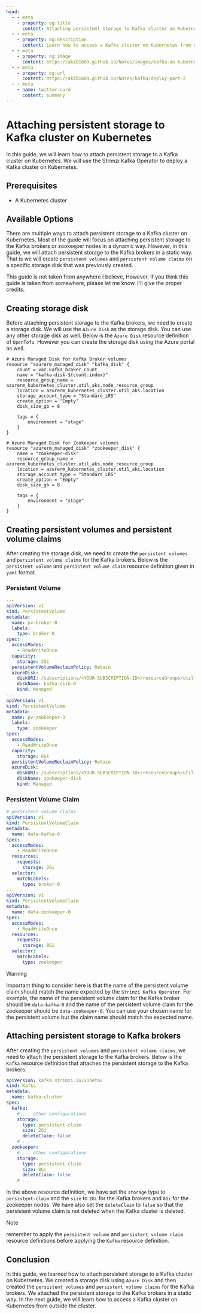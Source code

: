 ```yaml
---
head:
  - - meta
    - property: og:title
      content: Attaching persistent storage to Kafka cluster on Kubernetes
  - - meta
    - property: og:description
      content: Learn how to access a Kafka cluster on Kubernetes from outside the cluster.
  - - meta
    - property: og:image
      content: https://akib1689.github.io/Notes/images/kafka-on-kubernetes.png
  - - meta
    - property: og:url
      content: https://akib1689.github.io/Notes/kafka/deploy-part-2
  - - meta
    - name: twitter:card
      content: summary
---
```


# Attaching persistent storage to Kafka cluster on Kubernetes

In this guide, we will learn how to attach persistent storage to a Kafka cluster on Kubernetes. We will use the Strimzi Kafka Operator to deploy a Kafka cluster on Kubernetes.

## Prerequisites

- A Kubernetes cluster

## Available Options

There are multiple ways to attach persistent storage to a Kafka cluster on Kubernetes. Most of the guide will focus on attaching persistent storage to the Kafka brokers or zookeeper nodes in a dynamic way. However, in this guide, we will attach persistent storage to the Kafka brokers in a static way. That is we will create `persistent volumes` and `persistent volume claims` on a specific storage disk that was previously created.

This guide is not taken from anywhere I believe, However, If you think this guide is taken from somewhere, please let me know. I'll give the proper credits.

## Creating storage disk

Before attaching persistent storage to the Kafka brokers, we need to create a storage disk. We will use the `Azure Disk` as the storage disk. You can use any other storage disk as well. Below is the `Azure Disk` resource definition of `OpenTofu`. However you can create the storage disk using the Azure portal as well.

```hcl
# Azure Managed Disk for Kafka Broker volumes
resource "azurerm_managed_disk" "kafka_disk" {
    count = var.kafka_broker_count
    name = "kafka-disk-${count.index}"
    resource_group_name = azurerm_kubernetes_cluster.util_aks.node_resource_group
    location = azurerm_kubernetes_cluster.util_aks.location
    storage_account_type = "Standard_LRS"
    create_option = "Empty"
    disk_size_gb = 8

    tags = {
        environment = "stage"
    }
}

# Azure Managed Disk for Zookeeper volumes
resource "azurerm_managed_disk" "zookeeper_disk" {
    name = "zookeeper-disk"
    resource_group_name = azurerm_kubernetes_cluster.util_aks.node_resource_group
    location = azurerm_kubernetes_cluster.util_aks.location
    storage_account_type = "Standard_LRS"
    create_option = "Empty"
    disk_size_gb = 8

    tags = {
        environment = "stage"
    }
}
```

## Creating persistent volumes and persistent volume claims

After creating the storage disk, we need to create the `persistent volumes` and `persistent volume claims` for the Kafka brokers. Below is the `persistent volume` and `persistent volume claim` resource definition given in `yaml` format.

### Persistent Volume

```yaml
---
apiVersion: v1
kind: PersistentVolume
metadata:
  name: pv-broker-0
  labels:
    type: broker-0
spec:
  accessModes:
    - ReadWriteOnce
  capacity:
    storage: 2Gi
  persistentVolumeReclaimPolicy: Retain
  azureDisk:
    diskURI: /subscriptions/<YOUR-SUBSCRIPTION-ID>/resourceGroups/util-cluster-rg/providers/Microsoft.Compute/disks/kafka-disk-0
    diskName: kafka-disk-0
    kind: Managed
---
apiVersion: v1
kind: PersistentVolume
metadata:
  name: pv-zookeeper-3
  labels:
    type: zookeeper
spec:
  accessModes:
    - ReadWriteOnce
  capacity:
    storage: 8Gi
  persistentVolumeReclaimPolicy: Retain
  azureDisk:
    diskURI: /subscriptions/<YOUR-SUBSCRIPTION-ID>/resourceGroups/util-cluster-rg/providers/Microsoft.Compute/disks/zookeeper-disk
    diskName: zookeeper-disk
    kind: Managed
```

### Persistent Volume Claim

```yaml
# persistent volume claims
apiVersion: v1
kind: PersistentVolumeClaim
metadata:
  name: data-kafka-0
spec:
  accessModes:
    - ReadWriteOnce
  resources:
    requests:
      storage: 2Gi
  selector:
    matchLabels:
      type: broker-0
---
apiVersion: v1
kind: PersistentVolumeClaim
metadata:
  name: data-zookeeper-0
spec:
  accessModes:
    - ReadWriteOnce
  resources:
    requests:
      storage: 8Gi
  selector:
    matchLabels:
      type: zookeeper
```

> [!WARNING]
> Important thing to consider here is that the name of the persistent volume claim should match the name expected by the `Strimzi Kafka Operator`. For example, the name of the persistent volume claim for the Kafka broker should be `data-kafka-0` and the name of the persistent volume claim for the zookeeper should be `data-zookeeper-0`. You can use your chosen name for the persistent volume but the claim name should match the expected name.

## Attaching persistent storage to Kafka brokers

After creating the `persistent volumes` and `persistent volume claims`, we need to attach the persistent storage to the Kafka brokers. Below is the `Kafka` resource definition that attaches the persistent storage to the Kafka brokers.

```yaml
apiVersion: kafka.strimzi.io/v1beta2
kind: Kafka
metadata:
  name: kafka-cluster
spec:
  kafka:
    # ... other configurations
    storage:
      type: persistent-claim
      size: 2Gi
      deleteClaim: false
    # ...
  zookeeper:
    # ... other configurations
    storage:
      type: persistent-claim
      size: 8Gi
      deleteClaim: false
    # ... 
```

In the above resource definition, we have set the `storage` type to `persistent-claim` and the `size` to `2Gi` for the Kafka brokers and `8Gi` for the zookeeper nodes. We have also set the `deleteClaim` to `false` so that the persistent volume claim is not deleted when the Kafka cluster is deleted.

> [!NOTE]
> remember to apply the `persistent volume` and `persistent volume claim` resource definitions before applying the `Kafka` resource definition.

## Conclusion

In this guide, we learned how to attach persistent storage to a Kafka cluster on Kubernetes. We created a storage disk using `Azure Disk` and then created the `persistent volumes` and `persistent volume claims` for the Kafka brokers. We attached the persistent storage to the Kafka brokers in a static way. In the next guide, we will learn how to access a Kafka cluster on Kubernetes from outside the cluster.
